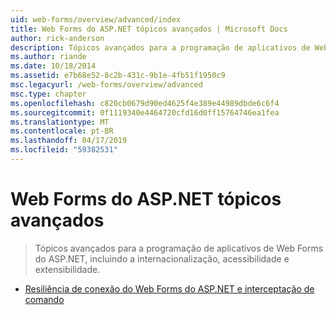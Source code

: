 ```yaml
---
uid: web-forms/overview/advanced/index
title: Web Forms do ASP.NET tópicos avançados | Microsoft Docs
author: rick-anderson
description: Tópicos avançados para a programação de aplicativos de Web Forms do ASP.NET, incluindo a internacionalização, acessibilidade e extensibilidade.
ms.author: riande
ms.date: 10/18/2014
ms.assetid: e7b68e52-8c2b-431c-9b1e-4fb51f1950c9
msc.legacyurl: /web-forms/overview/advanced
msc.type: chapter
ms.openlocfilehash: c820cb0679d90ed4625f4e389e44989dbde6c6f4
ms.sourcegitcommit: 0f1119340e4464720cfd16d0ff15764746ea1fea
ms.translationtype: MT
ms.contentlocale: pt-BR
ms.lasthandoff: 04/17/2019
ms.locfileid: "59382531"
---
```

# <a name="aspnet-web-forms-advanced-topics"></a>Web Forms do ASP.NET tópicos avançados

> Tópicos avançados para a programação de aplicativos de Web Forms do ASP.NET, incluindo a internacionalização, acessibilidade e extensibilidade.


- [Resiliência de conexão do Web Forms do ASP.NET e interceptação de comando](aspnet-web-forms-connection-resiliency-and-command-interception.md)
